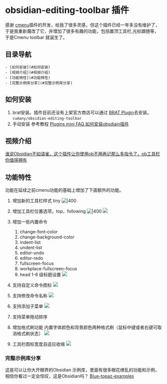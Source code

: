 # obsidian-editing-toolbar 插件

感谢 [cmenu](https://github.com/chetachiezikeuzor/cMenu-Plugin)插件的开发，给我了很多灵感，但这个插件已经一年多没有维护了，于是我重新魔改了它，并增加了很多有趣的功能，包括置顶工具栏,光标跟随等，于是Cmenu toolbar 就诞生了。

## 目录导航
    - [如何安装](#如何安装)
    - [视频介绍](#视频介绍)
    - [功能特性](#功能特性)
    - [完整示例库分享](#完整示例库分享)

## 如何安装
1.  brat安装。插件目前还没有上架官方商店可以通过 [BRAT Plugin](https://obsidian.md/plugins?id=obsidian42-brat)去安装。
`cumany/obsidian-editing-toolbar`
2. 手动安装 参考教程
   [Plugins mini FAQ ](https://forum.obsidian.md/t/plugins-mini-faq/7737) 
   [如何安装obsdiain插件](https://publish.obsidian.md/chinesehelp/01+2021%E6%96%B0%E6%95%99%E7%A8%8B/%E5%A6%82%E4%BD%95%E5%AE%89%E8%A3%85obsdiain%E6%8F%92%E4%BB%B6)

## 视频介绍
[谁说Obsidian不如语雀，这个插件让你使用ob不用再记那么多指令了，ob工具栏你值得拥有](https://www.bilibili.com/video/BV1mY4y1T7g2/)

## 功能特性
功能在延续之前cmenu功能的基础上增加了下面额外的功能。
1. 增加新的工具栏样式 tiny
	![|400](https://ghproxy.com/https://raw.githubusercontent.com/cumany/cumany/main//pic/202209071131715.png)
2. 增加工具栏位置选项，top，following
   ![|400](https://ghproxy.com/https://raw.githubusercontent.com/cumany/cumany/main//pic/202209071133753.png)
   ![](https://ghproxy.com/https://raw.githubusercontent.com/cumany/cumany/main//pic/202209071751006.gif)

3. 增加一些内置命令
	1. change-font-color
	2. change-background-color
	3. indent-list
	4. undent-list
	5. editor-undo
	6. editor-redo
	7. fullscreen-focus
	8. workplace-fullscreen-focus
	9. head 1-6 级标题设置
  ![](https://ghproxy.com/https://raw.githubusercontent.com/cumany/cumany/main//pic/202209071707695.png)
4. 支持自定义命令图标
    ![](https://ghproxy.com/https://raw.githubusercontent.com/cumany/cumany/main//pic/202209071717111.gif)
5. 支持修改命令名称
    ![](https://ghproxy.com/https://raw.githubusercontent.com/cumany/cumany/main//pic/202209071720159.gif)
6. 支持添加子菜单
    ![](https://ghproxy.com/https://raw.githubusercontent.com/cumany/cumany/main//pic/202209071722207.gif)
7. 支持菜单拖动排序
8. 增加格式刷功能 内置字体颜色和背景颜色两种格式刷（鼠标中键或者右键可取消格式刷状态）
   ![](https://ghproxy.com/https://raw.githubusercontent.com/cumany/cumany/main//pic/202209071731151.gif)
9. 工具栏图标宽度自适应收缩
  ![](https://ghproxy.com/https://raw.githubusercontent.com/cumany/cumany/main/pic/202209072157728.gif)


### 完整示例库分享
这是可以让你大开眼界的Obsidian 示例库，里面有很多眼花缭乱的功能和示例，相信你看过一定会惊叹，这是Obsidian吗？
[Blue-topaz-examples](https://github.com/cumany/Blue-topaz-examples)
